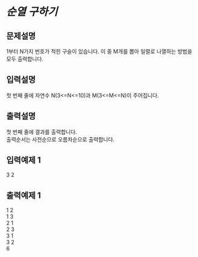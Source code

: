 # _순열 구하기_
## 문제설명
1부터 N가지 번호가 적힌 구슬이 있습니다. 이 중 M개를 뽑아 일렬로 나열하는 방법을 모두 출력합니다.
## 입력설명
첫 번째 줄에 자연수 N(3<=N<=10)과 M(3<=M<=N)이 주어집니다.
## 출력설명
첫 번째 줄에 결과를 출력합니다.  
출력순서는 사전순으로 오름차순으로 출력합니다.
## 입력예제 1
3 2
## 출력예제 1
1 2  
1 3  
2 1  
2 3  
3 1  
3 2  
6